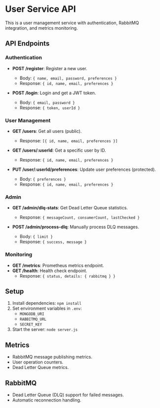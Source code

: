 # User Service API

This is a user management service with authentication, RabbitMQ integration, and metrics monitoring.

## API Endpoints

### Authentication

- **POST /register**: Register a new user.

  - Body: `{ name, email, password, preferences }`
  - Response: `{ id, name, email, preferences }`

- **POST /login**: Login and get a JWT token.
  - Body: `{ email, password }`
  - Response: `{ token, userId }`

### User Management

- **GET /users**: Get all users (public).

  - Response: `[{ id, name, email, preferences }]`

- **GET /users/:userId**: Get a specific user by ID.

  - Response: `{ id, name, email, preferences }`

- **PUT /user/:userId/preferences**: Update user preferences (protected).
  - Body: `{ preferences }`
  - Response: `{ id, name, email, preferences }`

### Admin

- **GET /admin/dlq-stats**: Get Dead Letter Queue statistics.

  - Response: `{ messageCount, consumerCount, lastChecked }`

- **POST /admin/process-dlq**: Manually process DLQ messages.
  - Body: `{ limit }`
  - Response: `{ success, message }`

### Monitoring

- **GET /metrics**: Prometheus metrics endpoint.
- **GET /health**: Health check endpoint.
  - Response: `{ status, details: { rabbitmq } }`

## Setup

1. Install dependencies: `npm install`
2. Set environment variables in `.env`:
   - `MONGODB_URI`
   - `RABBITMQ_URL`
   - `SECRET_KEY`
3. Start the server: `node server.js`

## Metrics

- RabbitMQ message publishing metrics.
- User operation counters.
- Dead Letter Queue metrics.

## RabbitMQ

- Dead Letter Queue (DLQ) support for failed messages.
- Automatic reconnection handling.
